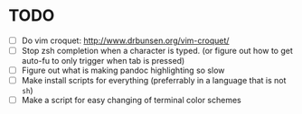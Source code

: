 TODO
====

* [ ] Do vim croquet: http://www.drbunsen.org/vim-croquet/
* [ ] Stop zsh completion when a character is typed.  (or figure out how to get auto-fu to only trigger when tab is pressed)
* [ ] Figure out what is making pandoc highlighting so slow
* [ ] Make install scripts for everything (preferrably in a language that is not `sh`)
* [ ] Make a script for easy changing of terminal color schemes
